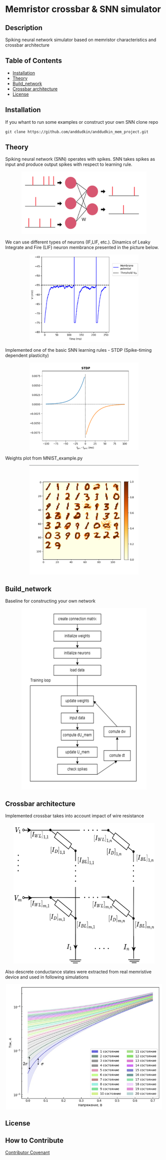 

# Memristor crossbar & SNN simulator 

## Description
Spiking neural network simulator based on memristor characteristics and crossbar architecture


## Table of Contents 

- [Installation](#installation)
- [Theory](#Theory)
- [Build_network](#Build-network)
- [Crossbar architecture](#Crossbar-architecture)
- [License](#license)

## Installation
If you whant to run some examples or construct your own SNN clone repo
```
git clone https://github.com/anddudkin/anddudkin_mem_project.git
```
## Theory
Spiking neural network (SNN) operates with spikes. SNN takes spikes as input and produce output spikes with respect to learning rule.

<p align="center">
  <img src="images/snn.png?raw=true"
       width="400" 
       height="200"/>
</p>

We can use different types of neurons (IF,LIF, etc.). Dinamics of Leaky Integrate and Fire (LIF) neuron membrance presented in the picture below.

<p align="center">
  <img src="images/lif.png?raw=true"
       width="350" 
       height="280"/>
</p>

Implemented one of the basic SNN learning rules - STDP (Spike-timing dependent plasticity)

<p align="center">
  <img src="images/stdp.png?raw=true" 
       width="350" 
       height="280"/>
</p>

Weights plot from MNIST_example.py

<p align="center">
  <img src="images/example_mnist.png?raw=true" 
       width="350" 
       height="350"/>
</p>

## Build_network
Baseline for constructing your own network
<p align="center">
  <img src="images/stag.png?raw=true" 
       width="400" 
       height="580"/>
</p>

## Crossbar architecture
Implemented crossbar takes into account impact of wire resistance
<p align="center">
  <img src="images/crossbar.png?raw=true" 
       width="450" 
       height="450"/>
</p>
Also descrete conductance states were extracted from real memristive device and used in following simulations
<p align="center">
  <img src="images/stages.jpg?raw=true" 
       width="500" 
       height="400"/>
</p>

## License

## How to Contribute

 [Contributor Covenant](https://www.contributor-covenant.org/) 




